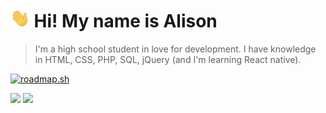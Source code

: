 <h1>
  <img src="https://raw.githubusercontent.com/ABSphreak/ABSphreak/master/gifs/Hi.gif" height="30px">
  Hi! My name is Alison
</h1>

> I'm a high school student in love for development. I have knowledge in HTML, CSS, PHP, SQL, jQuery (and I'm learning React native).

[![roadmap.sh](https://roadmap.sh/card/wide/64f25785b128dce3cb9d128d?variant=dark)](https://roadmap.sh)

<div>
  <img src="https://github.com/AlisonSarto/AlisonSarto/assets/119765430/44a906a2-c02f-41f3-b087-783d46f2dc95" height="180">
  <img src="https://github-readme-stats.vercel.app/api?username=AlisonSarto&show_icons=true&theme=tokyonight" height="180">
</div>


